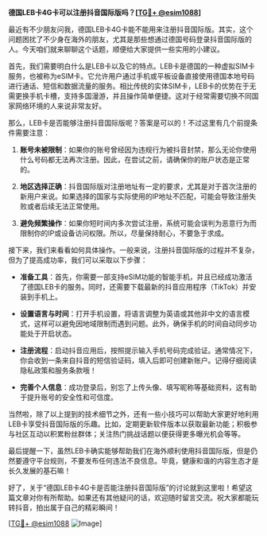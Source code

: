 **德国LEB卡4G卡可以注册抖音国际版吗？[[TG💪+ @esim1088](https://t.me/s/esim1088)]**

最近有不少朋友问我，德国LEB卡4G卡能不能用来注册抖音国际版。其实，这个问题困扰了不少身在海外的朋友，尤其是那些想通过德国号码登录抖音国际版的人。今天咱们就来聊聊这个话题，顺便给大家提供一些实用的小建议。

首先，我们需要明白什么是LEB卡以及它的特点。LEB卡是德国的一种虚拟SIM卡服务，也被称为eSIM卡。它允许用户通过手机或平板设备直接使用德国本地号码进行通话、短信和数据流量的服务。相比传统的实体SIM卡，LEB卡的优势在于无需更换手机卡槽，支持多国漫游，并且操作简单便捷。这对于经常需要切换不同国家网络环境的人来说非常友好。

那么，LEB卡是否能够注册抖音国际版呢？答案是可以的！不过这里有几个前提条件需要注意：

1. **账号未被限制**：如果你的账号曾经因为违规行为被抖音封禁，那么无论你使用什么号码都无法再次注册。因此，在尝试之前，请确保你的账户状态是正常的。
   
2. **地区选择正确**：抖音国际版对注册地址有一定的要求，尤其是对于首次注册的新用户来说。如果选择的国家与实际使用的IP地址不匹配，可能会导致注册失败或者后续无法正常使用。

3. **避免频繁操作**：如果你短时间内多次尝试注册，系统可能会误判为恶意行为而限制你的IP或设备访问权限。所以，尽量保持耐心，不要急于求成。

接下来，我们来看看如何具体操作。一般来说，注册抖音国际版的过程并不复杂，但为了提高成功率，我们可以采取以下步骤：

- **准备工具**：首先，你需要一部支持eSIM功能的智能手机，并且已经成功激活了德国LEB卡的服务。同时，还需要下载最新的抖音应用程序（TikTok）并安装到手机上。

- **设置语言与时间**：打开手机设置，将语言调整为英语或其他非中文的语言模式，这样可以避免因地域限制而遇到问题。此外，确保手机的时间自动同步功能处于开启状态。

- **注册流程**：启动抖音应用后，按照提示输入手机号码完成验证。通常情况下，你会收到一条来自抖音的短信验证码，填入后即可创建新账户。记得仔细阅读隐私政策和服务条款哦！

- **完善个人信息**：成功登录后，别忘了上传头像、填写昵称等基础资料，这有助于提升账号的安全性和可信度。

当然啦，除了以上提到的技术细节之外，还有一些小技巧可以帮助大家更好地利用LEB卡享受抖音国际版的乐趣。比如，定期更新软件版本以获取最新功能；积极参与社区互动以积累粉丝群体；关注热门挑战话题以便获得更多曝光机会等等。

最后提醒一下，虽然LEB卡确实能够帮助我们在海外顺利使用抖音国际版，但是仍然要遵守平台规则，不要发布任何违法不良信息。毕竟，健康和谐的内容生态才是长久发展的基石嘛！

好了，关于“德国LEB卡4G卡是否能注册抖音国际版”的讨论就到这里啦！希望这篇文章对你有所帮助。如果还有其他疑问的话，欢迎随时留言交流。祝大家都能玩转抖音，拍出属于自己的精彩瞬间！

[[TG💪+ @esim1088](https://t.me/s/esim1088) ![Image](https://i.postimg.cc/4NQfJmqS/Snipaste-2025-05-13-00-14-12.png)]